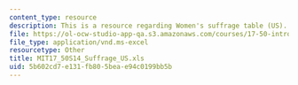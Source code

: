 ```yaml
---
content_type: resource
description: This is a resource regarding Women's suffrage table (US).
file: https://ol-ocw-studio-app-qa.s3.amazonaws.com/courses/17-50-introduction-to-comparative-politics-spring-2014/5b602cd7e131fb805beae94c0199bb5b_MIT17_50S14_Suffrage_US.xls
file_type: application/vnd.ms-excel
resourcetype: Other
title: MIT17_50S14_Suffrage_US.xls
uid: 5b602cd7-e131-fb80-5bea-e94c0199bb5b
---
```


